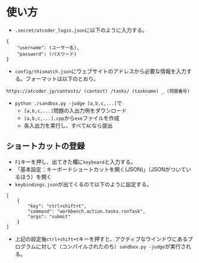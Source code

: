 # 使い方
* `.secret/atcoder_login.json`に以下のように入力する。
```
{
    "username": (ユーザー名),
    "password": (パスワード)
}
```
* `config/thismatch.json`にウェブサイトのアドレスから必要な情報を入力する。フォーマットは以下のとおり。
```
https://atcoder.jp/contests/ (contest) /tasks/ (taskname) _ (問題番号)
```
* `python ./sandbox.py -judge [a,b,c,...]`で
    * `[a,b,c,...]`問題の入出力例をダウンロード
    * `[a,b,c,...].cpp`から`exe`ファイルを作成
    * 各入出力を実行し、すべて`AC`なら提出

## ショートカットの登録
* `F1`キーを押し、出てきた欄に`keyboard`と入力する。
* 「基本設定：キーボードショートカットを開く(JSON)」（JSONがついているほう）を開く
* `keybindings.json`が出てくるので以下のように設定する。
```
[
    {
        "key": "ctrl+shift+t",
        "command": "workbench.action.tasks.runTask",
        "args": "submit"
    }
]
```
* 上記の設定後`ctrl+shift+t`キーを押すと、アクティブなウインドウにあるプログラムに対して（コンパイルされたのち）`sandbox.py -judge`が実行される。